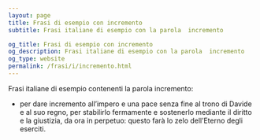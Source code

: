 ```yaml
---
layout: page
title: Frasi di esempio con incremento 
subtitle: Frasi italiane di esempio con la parola  incremento

og_title: Frasi di esempio con incremento 
og_description: Frasi italiane di esempio con la parola  incremento
og_type: website
permalink: /frasi/i/incremento.html
---
```


Frasi italiane di esempio contenenti la parola incremento:


- per dare incremento all’impero e una pace senza fine al trono di Davide e al suo regno, per stabilirlo fermamente e sostenerlo mediante il diritto e la giustizia, da ora in perpetuo: questo farà lo zelo dell’Eterno degli eserciti.
